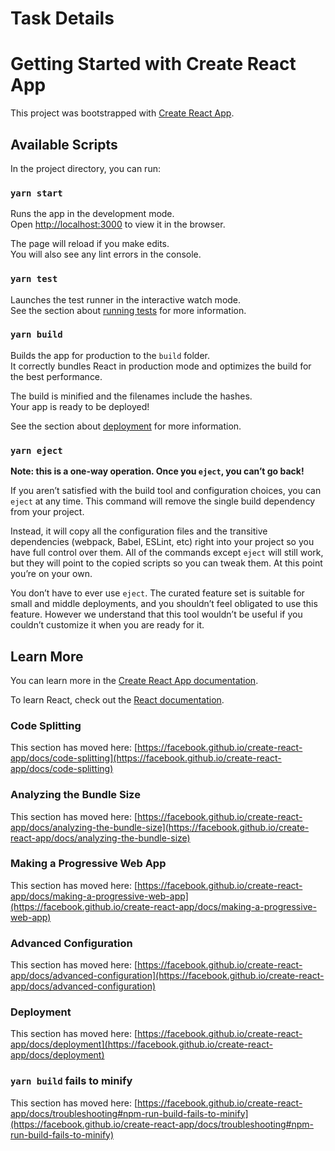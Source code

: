 # Task Details 
<!-- For this assessment, you will build an app using the following concepts:

State
Event Handlers
Fetch
Conditional Rendering
Component Library
For the past couple of assessments, we have been giving you a scaffold project for you to fork and clone, however, you will build this project from scratch using create-react-app.

See the bottom of the page for the Final Product.

Getting Started
Part 1 - Create a Button with a Basic Event Handler

Create an App using create-react-app
Spin up your app and view it in the browser to make sure it works
Clear out the default content of the render() method of the App Component
Render a button element in your App Component
Add a handleToggle function to your App Component
Add the handleToggle function to your button's click event
We recommend having the handler console.log() to verify it is hooked up correctly
At this point, you should have a simple button that will fire a console.log when clicked.

Part 2 - Get Data from the Github API and Update State

Add state to your app with 2 keys: user: {} and active: false

In your handleToggle event handler, create a fetch that performs a GET request on this url

https://api.github.com/users/a-github-username

Note: be sure to replace a-github-username with an actual username

Update state with the result of this fetch

At this point, when you click the button it should add the Github information to state. (Use React Dev Tools Chrome Extension to verify)

Part 3 - Render Github User Info on the Page

Use conditional rendering to display the Github user information from state once the button is clicked

Specifically Render:

Your profile image using avatar_url
Your name
At least 2 other pieces of information from the Github user information.
Make sure that when you click your button it toggles between showing the user information and hiding the information.

hint: this is where state.active could be useful
At this point the core functionality of your app should align with the final product video at the bottom of this page. Namely, a button that toggles showing your information on the page.

Part 4 - Component Library

You must use a component library. You can use any component library you like, however, it should have components that you can actually use for this assessment. The component libraries below are some great options. They have a component called "Card" that you should highly consider using for this assessment. Also, "Button" component is another good one for this assessment.

React Bootstrap (Links to an external site.)
Material-UI -->

<!-- Happy Hacking!!
Example Final Product:

https://s3.us-east-2.amazonaws.com/files.kenzie.academy/frontend-q2/github-card.mp4 -->

# Getting Started with Create React App

This project was bootstrapped with [Create React App](https://github.com/facebook/create-react-app).

## Available Scripts

In the project directory, you can run:

### `yarn start`

Runs the app in the development mode.\
Open [http://localhost:3000](http://localhost:3000) to view it in the browser.

The page will reload if you make edits.\
You will also see any lint errors in the console.

### `yarn test`

Launches the test runner in the interactive watch mode.\
See the section about [running tests](https://facebook.github.io/create-react-app/docs/running-tests) for more information.

### `yarn build`

Builds the app for production to the `build` folder.\
It correctly bundles React in production mode and optimizes the build for the best performance.

The build is minified and the filenames include the hashes.\
Your app is ready to be deployed!

See the section about [deployment](https://facebook.github.io/create-react-app/docs/deployment) for more information.

### `yarn eject`

**Note: this is a one-way operation. Once you `eject`, you can’t go back!**

If you aren’t satisfied with the build tool and configuration choices, you can `eject` at any time. This command will remove the single build dependency from your project.

Instead, it will copy all the configuration files and the transitive dependencies (webpack, Babel, ESLint, etc) right into your project so you have full control over them. All of the commands except `eject` will still work, but they will point to the copied scripts so you can tweak them. At this point you’re on your own.

You don’t have to ever use `eject`. The curated feature set is suitable for small and middle deployments, and you shouldn’t feel obligated to use this feature. However we understand that this tool wouldn’t be useful if you couldn’t customize it when you are ready for it.

## Learn More

You can learn more in the [Create React App documentation](https://facebook.github.io/create-react-app/docs/getting-started).

To learn React, check out the [React documentation](https://reactjs.org/).

### Code Splitting

This section has moved here: [https://facebook.github.io/create-react-app/docs/code-splitting](https://facebook.github.io/create-react-app/docs/code-splitting)

### Analyzing the Bundle Size

This section has moved here: [https://facebook.github.io/create-react-app/docs/analyzing-the-bundle-size](https://facebook.github.io/create-react-app/docs/analyzing-the-bundle-size)

### Making a Progressive Web App

This section has moved here: [https://facebook.github.io/create-react-app/docs/making-a-progressive-web-app](https://facebook.github.io/create-react-app/docs/making-a-progressive-web-app)

### Advanced Configuration

This section has moved here: [https://facebook.github.io/create-react-app/docs/advanced-configuration](https://facebook.github.io/create-react-app/docs/advanced-configuration)

### Deployment

This section has moved here: [https://facebook.github.io/create-react-app/docs/deployment](https://facebook.github.io/create-react-app/docs/deployment)

### `yarn build` fails to minify

This section has moved here: [https://facebook.github.io/create-react-app/docs/troubleshooting#npm-run-build-fails-to-minify](https://facebook.github.io/create-react-app/docs/troubleshooting#npm-run-build-fails-to-minify)
